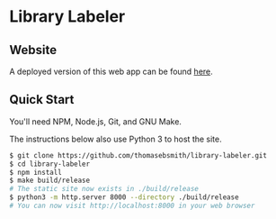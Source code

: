 # Library Labeler

## Website
A deployed version of this web app can be found
[here](https://thomasebsmith.github.io/library-labeler/).

## Quick Start
You'll need NPM, Node.js, Git, and GNU Make.

The instructions below also use Python 3 to host the site.

```sh
$ git clone https://github.com/thomasebsmith/library-labeler.git
$ cd library-labeler
$ npm install
$ make build/release
# The static site now exists in ./build/release
$ python3 -m http.server 8000 --directory ./build/release
# You can now visit http://localhost:8000 in your web browser
```
